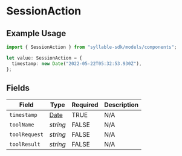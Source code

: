 # SessionAction

## Example Usage

```typescript
import { SessionAction } from "syllable-sdk/models/components";

let value: SessionAction = {
  timestamp: new Date("2022-05-22T05:32:53.930Z"),
};
```

## Fields

| Field                                                                                         | Type                                                                                          | Required                                                                                      | Description                                                                                   |
| --------------------------------------------------------------------------------------------- | --------------------------------------------------------------------------------------------- | --------------------------------------------------------------------------------------------- | --------------------------------------------------------------------------------------------- |
| `timestamp`                                                                                   | [Date](https://developer.mozilla.org/en-US/docs/Web/JavaScript/Reference/Global_Objects/Date) | TRUE                                                                            | N/A                                                                                           |
| `toolName`                                                                                    | *string*                                                                                      | FALSE                                                                            | N/A                                                                                           |
| `toolRequest`                                                                                 | *string*                                                                                      | FALSE                                                                            | N/A                                                                                           |
| `toolResult`                                                                                  | *string*                                                                                      | FALSE                                                                            | N/A                                                                                           |